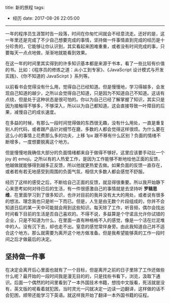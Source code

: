 title: 新的旅程
tags:
  - 经历
date: 2017-08-26 22:05:00
---

一年的程序员生涯暂时告一段落，时间在你匆忙间就会不经意流走。还好的是，这一年里还是完成了不少自己想要完成的事情，坚持做一件事情直到完成的经历是十分珍贵的，它能够让你认识到，其实看起来困难重重，或者没有时间完成的事，只要每天一点点地做，渐渐地就能看到效果。

<!-- more -->

在这一年的时间里其实得到的许多知识基本都是来源于书本，看了一些比较有价值的书。比如：《程序员的修炼之道：从小工到专家》、《JavaScript 设计模式与开发实践》、《你不知道的 JavaScirpt 》系列等。

以前看书会觉得没有什么用，觉得自己已经知道。但是慢慢地，学习得越多，会发现自己知道的越少，之所以会觉得自己知道，只是因为不知道自己不知道。这话有点绕，但是处于这种状态是很可怕的。你以为自己已经了解掌握了知识，其实只是因为接触得不够多，不够深入，所以以为自己都知道。这会直接导致一叶障目的后果，减慢自己的成长速度。

在多益的时候，有那么一段时间觉得做的东西很无趣，没有什么用处，一直是重复别人的代码，或者跟产品针对细节在磨，多数的人都会觉得这样很烦。为什么要在这么小的事情上花费那么多的功夫，上移 1px 跟不移有什么区别？负面的情绪不断增多，一度想要脱离这个地方。

但是慢慢地我确信大部分的负面情绪都来自于做得不够好。这里应该要手动比一个 joy 的 emoji。之所以有的人热爱工作，是因为工作能够不断地给他正面的反馈，他越做就能够得到越多正反馈，所以他就更热爱去做。如果负面的反馈一直存在，或者若有若无地感受到周围的负面气氛，相信大多数人都会感觉不舒服。

经历了这样的感受之后，不断给自己正面的反馈，就显得很重要。所以我开始静下心来思考如何对待日后的生活，有一件很感激自己的事情就是去坚持听 **罗辑思维**，在里面学习到了很多知识，也许对目前的我并没有太大的用处，或者说有很多的想法、理念我也只是听一下而已。但是，人生是由无数个片段组成的，你并不会知道日后的某一天中可能就会用到这些知识。每天除了工作，听音频，偶尔会找出时间看下目前的生活是否自己喜欢的。不得不说，多益算是个守诺且允许你试错的企业，只是不知道为什么，在里面一直有种格格不入的感觉，像是一个活在烂泥堆中的人。没有沉下去，却也走不出。窒息的感觉常伴身旁。由此我知道自己并不适合这个地方。那么就需要为离开这个地方做准备。但是我希望能够真的工作一段时间之后才做最后的决定。

## 坚持做一件事

在决定会离开后心里面也就有了一个目标，但是离开之前的日子里除了工作还做些什么呢？最开始的一段时间我是漫无目的的，只是找些书看下，浏览，汲取下通识。后面一个偶然的时间里看到了一本外国技术书籍，想找中文版看，死活就是没有，英文版的呢看着就犯困，当时灵光一闪就决定一边读一边翻译，这样做的话不会犯困，顺带还能学习下英语。就这样我开始了翻译一本外国书籍的征程。